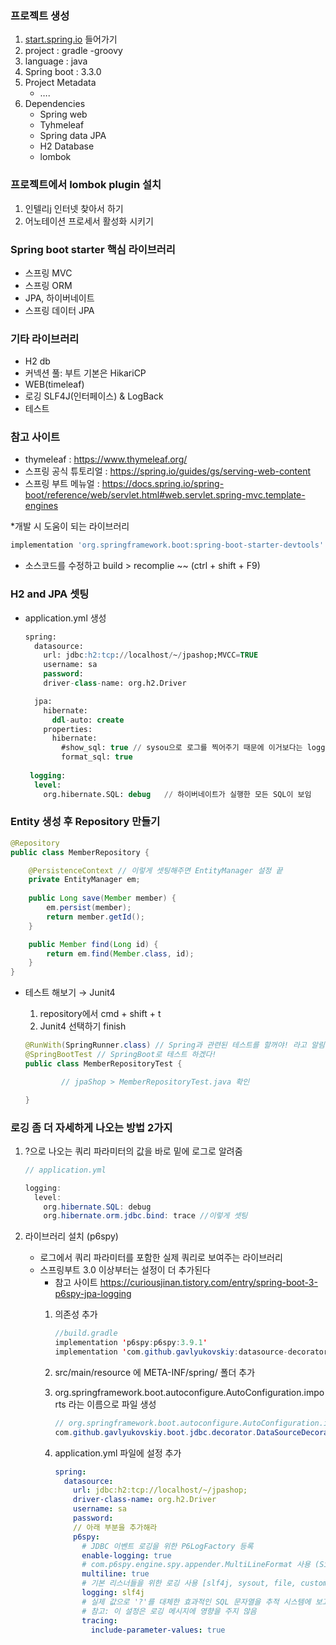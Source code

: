 ### 프로젝트 생성

1. [start.spring.io](http://start.spring.io) 들어가기
2. project : gradle -groovy
3. language : java
4. Spring boot : 3.3.0
5. Project Metadata
    - ….
6. Dependencies
    - Spring web
    - Tyhmeleaf
    - Spring data JPA
    - H2 Database
    - lombok

### 프로젝트에서 lombok plugin 설치

1. 인텔리j 인터넷 찾아서 하기
2. 어노테이션 프로세서 활성화 시키기
### 

### Spring boot starter 핵심 라이브러리

- 스프링 MVC
- 스프링 ORM
- JPA, 하이버네이트
- 스프링 데이터 JPA

### 기타 라이브러리

- H2 db
- 커넥션 풀: 부트 기본은 HikariCP
- WEB(timeleaf)
- 로깅 SLF4J(인터페이스) & LogBack
- 테스트

### 참고 사이트

- thymeleaf : https://www.thymeleaf.org/
- 스프링 공식 튜토리얼 : https://spring.io/guides/gs/serving-web-content
- 스프링 부트 메뉴얼 : https://docs.spring.io/spring-boot/reference/web/servlet.html#web.servlet.spring-mvc.template-engines

*개발 시 도움이 되는 라이브러리

```jsx
implementation 'org.springframework.boot:spring-boot-starter-devtools'
```

- 소스코드를 수정하고 build > recomplie ~~ (ctrl + shift + F9)
### H2 and JPA 셋팅

- application.yml 생성

    ```sql
    spring:
      datasource:
        url: jdbc:h2:tcp://localhost/~/jpashop;MVCC=TRUE
        username: sa
        password:
        driver-class-name: org.h2.Driver
    
      jpa:
        hibernate:
          ddl-auto: create
        properties:
          hibernate:
            #show_sql: true // sysou으로 로그를 찍어주기 때문에 이거보다는 logging으로 찍는게 좋다.
            format_sql: true
            
     logging:
      level:
        org.hibernate.SQL: debug   // 하이버네이트가 실행한 모든 SQL이 보임
    ```


### Entity 생성 후 Repository 만들기

```java
@Repository
public class MemberRepository {

    @PersistenceContext // 이렇게 셋팅해주면 EntityManager 설정 끝
    private EntityManager em;
    
    public Long save(Member member) {
        em.persist(member);
        return member.getId();
    }

    public Member find(Long id) {
        return em.find(Member.class, id);
    }
}
```

- 테스트 해보기 → Junit4
   1. repository에서 cmd + shift + t
   2. Junit4 선택하기 finish

    ```java
    @RunWith(SpringRunner.class) // Spring과 관련된 테스트를 할꺼야! 라고 알림
    @SpringBootTest // SpringBoot로 테스트 하겠다!
    public class MemberRepositoryTest {
    
    		// jpaShop > MemberRepositoryTest.java 확인
    
    }
    ```


### 로깅 좀 더 자세하게 나오는 방법 2가지

1. ?으로 나오는 쿼리 파라미터의 값을 바로 밑에 로그로 알려줌

    ```java
    // application.yml
    
    logging:
      level:
        org.hibernate.SQL: debug
        org.hibernate.orm.jdbc.bind: trace //이렇게 셋팅
    ```

2. 라이브러리 설치 (p6spy)
    - 로그에서 쿼리 파라미터를 포함한 실제 쿼리로 보여주는 라이브러리
    - 스프링부트 3.0 이상부터는 설정이 더 추가된다
        - 참고 사이트 https://curiousjinan.tistory.com/entry/spring-boot-3-p6spy-jpa-logging
        1. 의존성 추가

            ```java
            //build.gradle
            implementation 'p6spy:p6spy:3.9.1'
            implementation 'com.github.gavlyukovskiy:datasource-decorator-spring-boot-autoconfigure:1.9.0'
            ```

        2. src/main/resource 에 META-INF/spring/ 폴더 추가
        3. org.springframework.boot.autoconfigure.AutoConfiguration.imports 라는 이름으로 파일 생성

            ```java
            // org.springframework.boot.autoconfigure.AutoConfiguration.imports파일 안에 아래 코드 입력
            com.github.gavlyukovskiy.boot.jdbc.decorator.DataSourceDecoratorAutoConfiguration
            ```

        4. application.yml 파일에 설정 추가

            ```yaml
            spring:
              datasource:
                url: jdbc:h2:tcp://localhost/~/jpashop;
                driver-class-name: org.h2.Driver
                username: sa
                password:
                // 아래 부분을 추가해라
                p6spy: 
                  # JDBC 이벤트 로깅을 위한 P6LogFactory 등록
                  enable-logging: true
                  # com.p6spy.engine.spy.appender.MultiLineFormat 사용 (SingleLineFormat 대신)
                  multiline: true
                  # 기본 리스너들을 위한 로깅 사용 [slf4j, sysout, file, custom]
                  logging: slf4j
                  # 실제 값으로 '?'를 대체한 효과적인 SQL 문자열을 추적 시스템에 보고
                  # 참고: 이 설정은 로깅 메시지에 영향을 주지 않음
                  tracing:
                    include-parameter-values: true
            ```